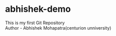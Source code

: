 # abhishek-demo
This is my first Git Repository
<br>
Author - Abhishek Mohapatra(centurion unniversity)
